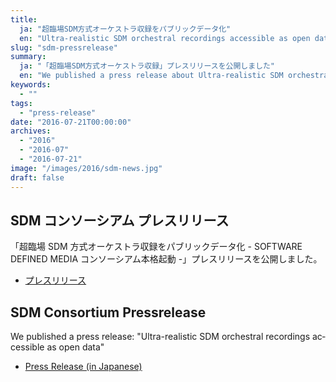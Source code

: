 ```yaml
---
title:
  ja: "超臨場SDM方式オーケストラ収録をパブリックデータ化"
  en: "Ultra-realistic SDM orchestral recordings accessible as open data"
slug: "sdm-pressrelease"
summary:
  ja: "「超臨場SDM方式オーケストラ収録」プレスリリースを公開しました"
  en: "We published a press release about Ultra-realistic SDM orchestral recordings"
keywords:
  - ""
tags:
  - "press-release"
date: "2016-07-21T00:00:00"
archives:
  - "2016"
  - "2016-07"
  - "2016-07-21"
image: "/images/2016/sdm-news.jpg"
draft: false
---
```


<!-- 日本語記事ここから -->
<section lang="ja" v-if="$context.locale === 'ja-jp'">

# SDM コンソーシアム プレスリリース

「超臨場 SDM 方式オーケストラ収録をパブリックデータ化 - SOFTWARE DEFINED MEDIA コンソーシアム本格起動 -」プレスリリースを公開しました。

- [プレスリリース](/news/news_20160721.html)

</section>
<!-- 日本語記事ここまで -->

<!-- English article start -->
<section lang="en" v-else>

# SDM Consortium Pressrelease

We published a press release: "Ultra-realistic SDM orchestral recordings accessible as open data"

- [Press Release (in Japanese)](/news/news_20160721.html)

</section>
<!-- English article end -->
